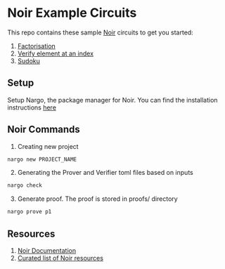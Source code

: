 # Noir Example Circuits

This repo contains these sample [Noir](https://github.com/noir-lang) circuits to get you started:

1. [Factorisation](factorisation/src/main.nr)
2. [Verify element at an index](index_of/src/main.nr)
3. [Sudoku](sudoku/src/main.nr)

## Setup

Setup Nargo, the package manager for Noir. You can find the installation instructions [here](https://noir-lang.org/getting_started/nargo/installation.html)

## Noir Commands

1. Creating new project

```bash
nargo new PROJECT_NAME
```

2. Generating the Prover and Verifier toml files based on inputs

```bash
nargo check
```

3. Generate proof. The proof is stored in proofs/ directory

```bash
nargo prove p1
```

## Resources
1. [Noir Documentation](https://noir-lang.org/index.html)
2. [Curated list of Noir resources](https://github.com/noir-lang/awesome-noir)